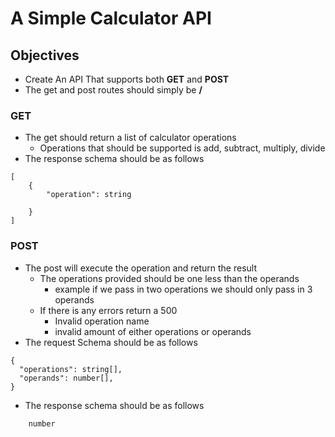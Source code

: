 # A Simple Calculator API

## Objectives
- Create An API That supports both **GET** and **POST**
- The get and post routes should simply be **/**

### GET

- The get should return a list of calculator operations
  - Operations that should be supported is add, subtract, multiply, divide
- The response schema should be as follows
``` metadata json 
[
    {
        "operation": string
            
    }
]
```    

### POST

- The post will execute the operation and return the result 
  - The operations provided should be one less than the operands 
    - example if we pass in two operations we should only pass in 3 operands
  - If there is any errors return a 500
    - Invalid operation name
    - invalid amount of either operations or operands
- The request Schema should be as follows
``` metadata json
{
  "operations": string[],
  "operands": number[],
}
```
- The response schema should be as follows
```metadata json
    number
```


